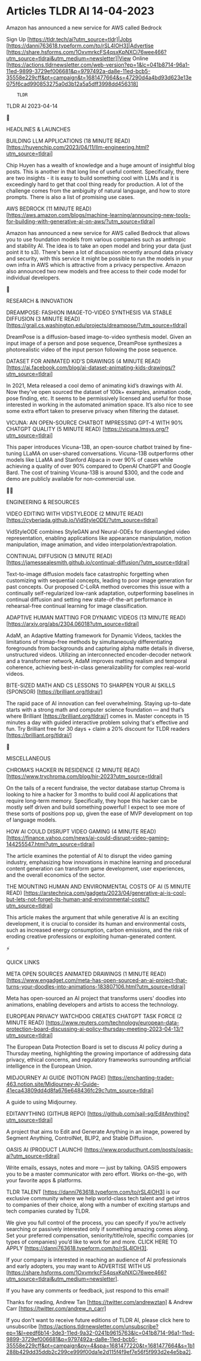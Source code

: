 # Articles TLDR AI 14-04-2023

Amazon has announced a new service for AWS called Bedrock  

Sign Up [https://tldr.tech/ai?utm_source=tldr]|Jobs
[https://danni763618.typeform.com/to/rSL4lOH3]|Advertise
[https://share.hsforms.com/1OxvmrkcFS4qsxKpNXCi76wee466?utm_source=tldrai&utm_medium=newsletter]|View
Online
[https://actions.tldrnewsletter.com/web-version?ep=1&lc=041b8714-96a1-11ed-9899-3729ef006681&p=9797492a-da8e-11ed-bcb5-35558e229cff&pt=campaign&t=1681477664&s=47290d4a4bd93d623e13e075f6cad990853275a0d3b12a5a5dff3998dd456318]


		TLDR 

TLDR AI 2023-04-14

🚀 

HEADLINES & LAUNCHES

BUILDING LLM APPLICATIONS (18 MINUTE READ)
[https://huyenchip.com/2023/04/11/llm-engineering.html?utm_source=tldrai]


Chip Huyen has a wealth of knowledge and a huge amount of insightful
blog posts. This is another in that long line of useful content.
Specifically, there are two insights - it is easy to build something
cool with LLMs and it is exceedingly hard to get that cool thing ready
for production. A lot of the challenge comes from the ambiguity of
natural language, and how to store prompts. There is also a list of
promising use cases. 

AWS BEDROCK (11 MINUTE READ)
[https://aws.amazon.com/blogs/machine-learning/announcing-new-tools-for-building-with-generative-ai-on-aws/?utm_source=tldrai]


Amazon has announced a new service for AWS called Bedrock that allows
you to use foundation models from various companies such as anthropic
and stability AI. The idea is to take an open model and bring your
data (just point it to s3). There's been a lot of discussion recently
around data privacy and security, with this service it might be
possible to run the models in your own infra in AWS which is
attractive from a privacy perspective. Amazon also announced two new
models and free access to their code model for individual developers. 

🧠 

RESEARCH & INNOVATION

DREAMPOSE: FASHION IMAGE-TO-VIDEO SYNTHESIS VIA STABLE DIFFUSION (3
MINUTE READ)
[https://grail.cs.washington.edu/projects/dreampose/?utm_source=tldrai]


DreamPose is a diffusion-based image-to-video synthesis model. Given
an input image of a person and pose sequence, DreamPose synthesizes a
photorealistic video of the input person following the pose sequence. 

DATASET FOR ANIMATED KID’S DRAWINGS (4 MINUTE READ)
[https://ai.facebook.com/blog/ai-dataset-animating-kids-drawings/?utm_source=tldrai]


In 2021, Meta released a cool demo of animating kid’s drawings with
AI. Now they’ve open sourced the dataset of 100k+ examples,
animation code, pose finding, etc. It seems to be permissively
licensed and useful for those interested in working in the automated
animation space. It’s also nice to see some extra effort taken to
preserve privacy when filtering the dataset. 

VICUNA: AN OPEN-SOURCE CHATBOT IMPRESSING GPT-4 WITH 90% CHATGPT
QUALITY (5 MINUTE READ) [https://vicuna.lmsys.org/?utm_source=tldrai] 

This paper introduces Vicuna-13B, an open-source chatbot trained by
fine-tuning LLaMA on user-shared conversations. Vicuna-13B outperforms
other models like LLaMA and Stanford Alpaca in over 90% of cases while
achieving a quality of over 90% compared to OpenAI ChatGPT and Google
Bard. The cost of training Vicuna-13B is around $300, and the code and
demo are publicly available for non-commercial use. 

🧑‍💻 

ENGINEERING & RESOURCES

VIDEO EDITING WITH VIDSTYLEODE (2 MINUTE READ)
[https://cyberiada.github.io/VidStyleODE/?utm_source=tldrai] 

VidStyleODE combines StyleGAN and Neural-ODEs for disentangled video
representation, enabling applications like appearance manipulation,
motion manipulation, image animation, and video
interpolation/extrapolation. 

CONTINUAL DIFFUSION (3 MINUTE READ)
[https://jamessealesmith.github.io/continual-diffusion/?utm_source=tldrai]


Text-to-image diffusion models face catastrophic forgetting when
customizing with sequential concepts, leading to poor image generation
for past concepts. Our proposed C-LoRA method overcomes this issue
with a continually self-regularized low-rank adaptation, outperforming
baselines in continual diffusion and setting new state-of-the-art
performance in rehearsal-free continual learning for image
classification. 

ADAPTIVE HUMAN MATTING FOR DYNAMIC VIDEOS (13 MINUTE READ)
[https://arxiv.org/abs/2304.06018?utm_source=tldrai] 

AdaM, an Adaptive Matting framework for Dynamic Videos, tackles the
limitations of trimap-free methods by simultaneously differentiating
foregrounds from backgrounds and capturing alpha matte details in
diverse, unstructured videos. Utilizing an interconnected
encoder-decoder network and a transformer network, AdaM improves
matting realism and temporal coherence, achieving best-in-class
generalizability for complex real-world videos. 

BITE-SIZED MATH AND CS LESSONS TO SHARPEN YOUR AI SKILLS (SPONSOR)
[https://brilliant.org/tldrai/] 

The rapid pace of AI innovation can feel overwhelming. Staying
up-to-date starts with a strong math and computer science foundation
— and that’s where Brilliant [https://brilliant.org/tldrai/] comes
in. Master concepts in 15 minutes a day with guided interactive
problem solving that's effective and fun. Try Brilliant free for 30
days + claim a 20% discount for TLDR readers
[https://brilliant.org/tldrai/] 

🎁 

MISCELLANEOUS

CHROMA’S HACKER IN RESIDENCE (2 MINUTE READ)
[https://www.trychroma.com/blog/hir-2023?utm_source=tldrai] 

On the tails of a recent fundraise, the vector database startup Chroma
is looking to hire a hacker for 3 months to build cool AI applications
that require long-term memory. Specifically, they hope this hacker can
be mostly self driven and build something powerful! I expect to see
more of these sorts of positions pop up, given the ease of MVP
development on top of language models. 

HOW AI COULD DISRUPT VIDEO GAMING (4 MINUTE READ)
[https://finance.yahoo.com/news/ai-could-disrupt-video-gaming-144255547.html?utm_source=tldrai]


The article examines the potential of AI to disrupt the video gaming
industry, emphasizing how innovations in machine learning and
procedural content generation can transform game development, user
experiences, and the overall economics of the sector. 

THE MOUNTING HUMAN AND ENVIRONMENTAL COSTS OF AI (5 MINUTE READ)
[https://arstechnica.com/gadgets/2023/04/generative-ai-is-cool-but-lets-not-forget-its-human-and-environmental-costs/?utm_source=tldrai]


This article makes the argument that while generative AI is an
exciting development, it is crucial to consider its human and
environmental costs, such as increased energy consumption, carbon
emissions, and the risk of eroding creative professions or exploiting
human-generated content. 

⚡ 

QUICK LINKS

META OPEN SOURCES ANIMATED DRAWINGS (1 MINUTE READ)
[https://www.engadget.com/meta-has-open-sourced-an-ai-project-that-turns-your-doodles-into-animations-183807106.html?utm_source=tldrai]


Meta has open-sourced an AI project that transforms users' doodles
into animations, enabling developers and artists to access the
technology. 

EUROPEAN PRIVACY WATCHDOG CREATES CHATGPT TASK FORCE (2 MINUTE READ)
[https://www.reuters.com/technology/european-data-protection-board-discussing-ai-policy-thursday-meeting-2023-04-13/?utm_source=tldrai]


The European Data Protection Board is set to discuss AI policy during
a Thursday meeting, highlighting the growing importance of addressing
data privacy, ethical concerns, and regulatory frameworks surrounding
artificial intelligence in the European Union. 

MIDJOURNEY AI GUIDE (NOTION PAGE)
[https://enchanting-trader-463.notion.site/Midjourney-AI-Guide-41eca43809dd4d8fa676e648436fc29c?utm_source=tldrai]


A guide to using Midjourney. 

EDITANYTHING (GITHUB REPO)
[https://github.com/sail-sg/EditAnything?utm_source=tldrai] 

A project that aims to Edit and Generate Anything in an image, powered
by Segment Anything, ControlNet, BLIP2, and Stable Diffusion. 

OASIS AI (PRODUCT LAUNCH)
[https://www.producthunt.com/posts/oasis-ai?utm_source=tldrai] 

Write emails, essays, notes and more — just by talking. OASIS
empowers you to be a master communicator with zero effort. Works
on-the-go, with your favorite apps & platforms. 

TLDR TALENT [https://danni763618.typeform.com/to/rSL4lOH3] is our
exclusive community where we help world-class tech talent and get
intros to companies of their choice, along with a number of exciting
startups and tech companies curated by TLDR.

We give you full control of the process, you can specify if you’re
actively searching or passively interested only if something amazing
comes along. Set your preferred compensation, seniority/title/role,
specific companies (or types of companies) you’d like to work for
and more. CLICK HERE TO APPLY
[https://danni763618.typeform.com/to/rSL4lOH3].

If your company is interested in reaching an audience of AI
professionals and early adopters, you may want to ADVERTISE WITH US
[https://share.hsforms.com/1OxvmrkcFS4qsxKpNXCi76wee466?utm_source=tldrai&utm_medium=newsletter].


If you have any comments or feedback, just respond to this email! 

Thanks for reading, 
Andrew Tan [https://twitter.com/andrewztan] & Andrew Carr
[https://twitter.com/andrew_n_carr] 

If you don't want to receive future editions of TLDR AI, please click
here to unsubscribe
[https://actions.tldrnewsletter.com/unsubscribe?ep=1&l=eedf6b14-3de3-11ed-9a32-0241b9615763&lc=041b8714-96a1-11ed-9899-3729ef006681&p=9797492a-da8e-11ed-bcb5-35558e229cff&pt=campaign&pv=4&spa=1681477220&t=1681477664&s=1b1288b429dd35ddb2c299ce999f00da1e2d115f4f9ef7e56f5f993d2e4e5ba2].


 